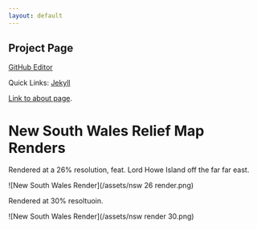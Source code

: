 ```yaml
---
layout: default
---
```


## Project Page

[GitHub Editor](https://github.com/jliang33-web/jliang33-web.github.io/edit/main/docs/index.md)

Quick Links:
[Jekyll](https://jekyllrb.com/)

[Link to about page](./about-page.html).


# New South Wales Relief Map Renders

Rendered at a 26% resolution, feat. Lord Howe Island off the far far east.

![New South Wales Render](/assets/nsw 26 render.png)

Rendered at 30% resoltuoin.

![New South Wales Render](/assets/nsw render 30.png)
